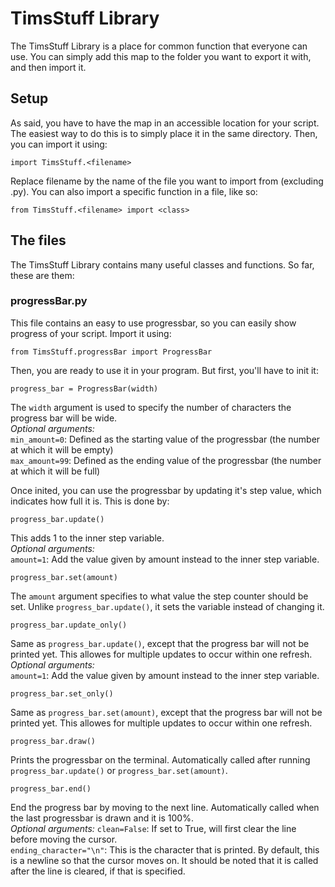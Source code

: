 # TimsStuff Library
The TimsStuff Library is a place for common function that everyone can use. You
can simply add this map to the folder you want to export it with, and then import it.

## Setup
As said, you have to have the map in an accessible location for your script. The easiest way to do this is to simply place it in the same directory. Then, you can import it using:
```
import TimsStuff.<filename>
```
Replace filename by the name of the file you want to import from (excluding .py). You can also import a specific function in a file, like so:
```
from TimsStuff.<filename> import <class>
```

## The files
The TimsStuff Library contains many useful classes and functions. So far, these are them:

### progressBar.py
This file contains an easy to use progressbar, so you can easily show progress of your script. Import it using:
```
from TimsStuff.progressBar import ProgressBar
```
Then, you are ready to use it in your program. But first, you'll have to init it:
```
progress_bar = ProgressBar(width)
```
The `width` argument is used to specify the number of characters the progress bar will be wide.  
*Optional arguments:*  
`min_amount=0`: Defined as the starting value of the progressbar (the number at which it will be empty)  
`max_amount=99`: Defined as the ending value of the progressbar (the number at which it will be full)

Once inited, you can use the progressbar by updating it's step value, which indicates how full it is. This is done by:
```
progress_bar.update()
```
This adds 1 to the inner step variable.  
*Optional arguments:*  
`amount=1`: Add the value given by amount instead to the inner step variable.
```
progress_bar.set(amount)
```
The `amount` argument specifies to what value the step counter should be set. Unlike `progress_bar.update()`, it sets the variable instead of changing it.
```
progress_bar.update_only()
```
Same as `progress_bar.update()`, except that the progress bar will not be printed yet. This allowes for multiple updates to occur within one refresh.  
*Optional arguments:*  
`amount=1`: Add the value given by amount instead to the inner step variable.
```
progress_bar.set_only()
```
Same as `progress_bar.set(amount)`, except that the progress bar will not be printed yet. This allowes for multiple updates to occur within one refresh.
```
progress_bar.draw()
```
Prints the progressbar on the terminal. Automatically called after running `progress_bar.update()` or `progress_bar.set(amount)`.
```
progress_bar.end()
```
End the progress bar by moving to the next line. Automatically called when the last progressbar is drawn and it is 100%.  
*Optional arguments:*
`clean=False`: If set to True, will first clear the line before moving the cursor.  
`ending_character="\n"`: This is the character that is printed. By default, this is a newline so that the cursor moves on. It should be noted that it is called after the line is cleared, if that is specified.
